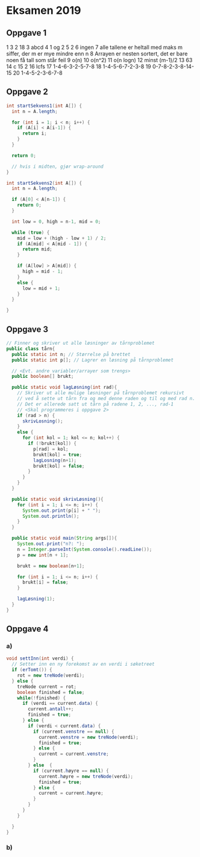 # Eksamen 2019
## Oppgave 1
1 3
2 18
3 abcd
4 1 og 2
5 2
6 ingen
7 alle tallene er heltall med maks m siffer, der m er mye mindre enn n
8 Arrayen er nesten sortert, det er bare noen få tall som står feil
9 o(n)
10 o(n^2)
11 o(n logn)
12 minst (m-1)/2
13 63
14 c
15 2
16 lcfs
17 1-4-6-3-2-5-7-8
18 1-4-5-6-7-2-3-8
19 0-7-8-2-3-8-14-15
20 1-4-5-2-3-6-7-8

## Oppgave 2

```java
int startSekvens1(int A[]) {
  int n = A.length;

  for (int i = 1; i < n; i++) {
    if (A[i] < A[i-1]) {
      return i;
    }
  }

  return 0;

  // hvis i midten, gjør wrap-around
}

int startSekvens2(int A[]) {
  int n = A.length;

  if (A[0] < A[n-1]) {
    return 0;
  }

  int low = 0, high = n-1, mid = 0;

  while (true) {
    mid = low + (high - low + 1) / 2;
    if (A[mid] < A[mid - 1]) {
      return mid;
    }

    if (A[low] > A[mid]) {
      high = mid - 1;
    }
    else {
      low = mid + 1;
    }
  }

}
```

## Oppgave 3

```java
// Finner og skriver ut alle løsninger av tårnproblemet
public class tårn{
  public static int n; // Størrelse på brettet
  public static int p[]; // Lagrer en løsning på tårnproblemet

  // <Evt. andre variabler/arrayer som trengs>
  public boolean[] brukt;

  public static void lagLøsning(int rad){
    // Skriver ut alle mulige løsninger på tårnproblemet rekursivt
    // ved å sette ut tårn fra og med denne raden og til og med rad n.
    // Det er allerede satt ut tårn på radene 1, 2, ..., rad-1
    // <Skal programmeres i oppgave 2>
    if (rad > n) {
      skrivLosning();
    }
    else {
      for (int kol = 1; kol <= n; kol++) {
        if (!brukt[kol]) {
          p[rad] = kol;
          brukt[kol] = true;
          lagLosning(n+1);
          brukt[kol] = false;
        }
      }
    }
  }

  public static void skrivLøsning(){
    for (int i = 1; i <= n; i++) {
      System.out.print(p[i] + " ");
      System.out.println();
    }
  }

  public static void main(String args[]){
    System.out.print("n?: ");
    n = Integer.parseInt(System.console().readLine());
    p = new int[n + 1];

    brukt = new boolean[n+1];

    for (int i = 1; i <= n; i++) {
      brukt[i] = false;
    }

    lagLøsning(1);
  }
}
```


## Oppgave 4
### a)
```java
void settInn(int verdi) {
  // Setter inn en ny forekomst av en verdi i søketreet
  if (erTomt()) {
    rot = new treNode(verdi);
  } else {
    treNode current = rot;
    boolean finished = false;
    while(!finished) {
      if (verdi == current.data) {
        current.antall++;
        finished = true;
      } else {
        if (verdi < current.data) {
          if (current.venstre == null) {
            current.venstre = new treNode(verdi);
            finished = true;
          } else {
            current = current.venstre;
          }
        } else  {
          if (current.høyre == null) {
            current.høyre = new treNode(verdi);
            finished = true;
          } else {
            current = current.høyre;
          }
        }
      }
    }

  }
}
```

### b)
```java
```